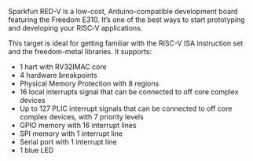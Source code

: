 Sparkfun RED-V is a low-cost, Arduino-compatible development board featuring the Freedom E310. It’s one of the best ways to start prototyping and developing your RISC‑V applications.

This target is ideal for getting familiar with the RISC-V ISA instruction set and the freedom-metal libraries. It supports:

- 1 hart with RV32IMAC core
- 4 hardware breakpoints
- Physical Memory Protection with 8 regions
- 16 local interrupts signal that can be connected to off core complex devices
- Up to 127 PLIC interrupt signals that can be connected to off core complex devices, with 7 priority levels
- GPIO memory with 16 interrupt lines
- SPI memory with 1 interrupt line
- Serial port with 1 interrupt line
- 1 blue LED
